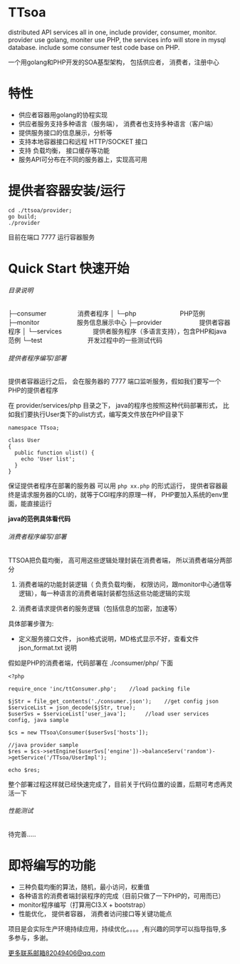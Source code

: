 
TTsoa
=======
distributed API services all in one, include provider, consumer, monitor.
provider use golang, moniter use PHP, the services info will store in mysql database.
include some consumer test code base on PHP.

一个用golang和PHP开发的SOA基型架构， 包括供应者， 消费者，注册中心


特性
======
* 供应者容器用golang的协程实现
* 供应者服务支持多种语言（服务端）， 消费者也支持多种语言（客户端）
* 提供服务接口的信息展示，分析等
* 支持本地容器接口和远程 HTTP/SOCKET 接口
* 支持 负载均衡， 接口缓存等功能
* 服务API可分布在不同的服务器上，实现高可用


提供者容器安装/运行
======
    cd ./ttsoa/provider;
	go build;
	./provider

目前在端口 7777 运行容器服务


Quick Start 快速开始
======

###### 目录说明 ####


├─consumer　　　　　消费者程序
│  └─php　　　　　　　PHP范例
├─monitor　　　　　　服务信息展示中心
├─provider　　　　　　提供者容器程序
│  └─services　　　　　提供者服务程序（多语言支持），包含PHP和java范例
└─test　　　　　　　 开发过程中的一些测试代码


###### 提供者程序编写/部署 #######

提供者容器运行之后， 会在服务器的 7777 端口监听服务，假如我们要写一个PHP的提供者程序

在 provider/services/php 目录之下， java的程序也按照这种代码部署形式， 比如我们要执行User类下的ulist方式，编写类文件放在PHP目录下

    
    namespace TTsoa;
    
    class User
    {
      public function ulist() {
        echo 'User list';
      }
    }
    
    

保证提供者程序在部署的服务器 可以用 `php xx.php` 的形式运行， 提供者容器最终是请求服务器的CLI的，就等于CGI程序的原理一样， PHP要加入系统的env里面，能直接运行

**java的范例具体看代码**



###### 消费者程序编写/部署 ######

TTSOA把负载均衡， 高可用这些逻辑处理封装在消费者端， 所以消费者端分两部分
1.  消费者端的功能封装逻辑（ 负责负载均衡， 权限访问，跟monitor中心通信等逻辑），每一种语言的消费者端封装都包括这些功能逻辑的实现

2.  消费者请求提供者的服务逻辑（包括信息的加密，加速等）

具体部署步骤为:
- 定义服务接口文件， json格式说明，MD格式显示不好，查看文件 json_format.txt 说明


假如是PHP的消费者端，代码部署在    ./consumer/php/ 下面
    
    <?php
    
    require_once 'inc/ttConsumer.php';    //load packing file
    
    $jStr = file_get_contents('./consumer.json');    //get config json
    $serviceList = json_decode($jStr, true);
    $userSvs = $serviceList['user_java'];      //load user services config, java sample
    
    $cs = new TTsoa\Consumer($userSvs['hosts']);
    
    //java provider sample
    $res = $cs->setEngine($userSvs['engine'])->balanceServ('random')->getService('/TTsoa/UserImpl');
    
    echo $res;
    
    

整个部署过程这样就已经快速完成了，目前关于代码位置的设置，后期可考虑再灵活一下


###### 性能测试 ######

待完善.....


即将编写的功能
=========

- 三种负载均衡的算法，随机，最小访问，权重值
- 各种语言的消费者端封装程序的完成（目前只做了一下PHP的，可用而已）
- monitor程序编写（打算用CI3.X + bootstrap）
- 性能优化， 提供者容器， 消费者访问接口等关键功能点


项目是会实际生产环境持续应用，持续优化。。。。,有兴趣的同学可以指导指导,多多参与，多谢。



更多联系邮箱82049406@qq.com



















